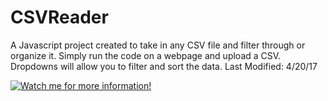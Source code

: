 # CSVReader
A Javascript project created to take in any CSV file and filter through or organize it. 
Simply run the code on a webpage and upload a CSV. Dropdowns will allow you to filter and sort the data. 
Last Modified: 4/20/17

[![Watch me for more information!](https://i9.ytimg.com/vi/_eOuhQyaL6s/2.jpg?sqp=COj-oMsF&rs=AOn4CLDYGRkFjvFLWBM2gvJB_nkSQu3coQ)](https://www.youtube.com/watch?v=_eOuhQyaL6s&feature=youtu.be)
